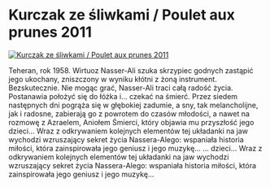 Kurczak ze śliwkami / Poulet aux prunes 2011 
=============
[![Kurczak ze śliwkami / Poulet aux prunes 2011 ](http://vidos.pl/images/player.gif)](http://vidos.pl/kurczak-ze-sliwkami-poulet-aux-prunes-2011)

 Teheran, rok 1958. Wirtuoz Nasser-Ali szuka skrzypiec godnych zastąpić jego ukochany, zniszczony w wyniku kłótni z żoną instrument. Bezskutecznie. Nie mogąc grać, Nasser-Ali traci całą radość życia. Postanawia położyć się do łóżka i… czekać na śmierć. Przez siedem następnych dni pogrąża się w głębokiej zadumie, a sny, tak melancholijne, jak i radosne, zabierają go z powrotem do czasów młodości, a nawet na rozmowę z Azraelem, Aniołem Śmierci, który objawia mu przyszłość jego dzieci… Wraz z odkrywaniem kolejnych elementów tej układanki na jaw wychodzi wzruszający sekret życia Nassera-Alego: wspaniała historia miłości, która zainspirowała jego geniusz i jego muzykę…  ... dzieci… Wraz z odkrywaniem kolejnych elementów tej układanki na jaw wychodzi wzruszający sekret życia Nassera-Alego: wspaniała historia miłości, która zainspirowała jego geniusz i jego muzykę…
